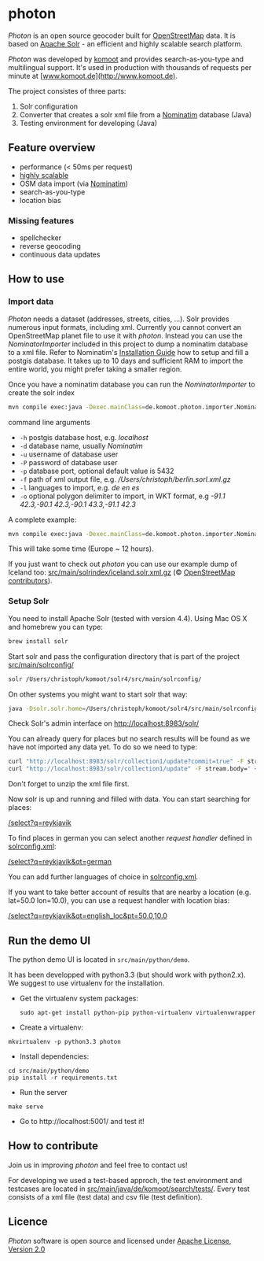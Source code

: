 # photon

_Photon_ is an open source geocoder built for [OpenStreetMap](http://www.osm.org) data. It is based on [Apache Solr](http://lucene.apache.org/solr/) - an efficient and highly scalable search platform.

_Photon_ was developed by [komoot](http://www.komoot.de) and provides search-as-you-type and multilingual support. It's used in production with thousands of requests per minute at
 [www.komoot.de](http://www.komoot.de).

The project consistes of three parts:

1. Solr configuration
2. Converter that creates a solr xml file from a [Nominatim](http://wiki.openstreetmap.org/wiki/Nominatim) database (Java)
3. Testing environment for developing (Java)

## Feature overview
- performance (< 50ms per request)
- [highly scalable](http://lucene.apache.org/solr/features.html)
- OSM data import (via [Nominatim](https://github.com/twain47/Nominatim))
- search-as-you-type
- location bias

### Missing features
- spellchecker
- reverse geocoding
- continuous data updates

## How to use
### Import data
_Photon_ needs a dataset (addresses, streets, cities, ...). Solr provides numerous input formats, including xml. Currently you cannot convert an OpenStreetMap planet file to use it with _photon_. Instead you can use the _NominatorImporter_ included in this project to dump a nominatim database to a xml file. Refer to Nominatim's [Installation Guide](http://wiki.openstreetmap.org/wiki/Nominatim/Installation) how to setup and fill a postgis database. It takes up to 10 days and sufficient RAM to import the entire world, you might prefer taking a smaller region.

Once you have a nominatim database you can run the _NominatorImporter_ to create the solr index

```bash
mvn compile exec:java -Dexec.mainClass=de.komoot.photon.importer.NominatimImporter -Dexec.args="...args..."
```

command line arguments

 - ```-h``` postgis database host, e.g. _localhost_
 - ```-d``` database name, usually _Nominatim_
 - ```-u``` username of database user
 - ```-P``` password of database user
 - ```-p``` database port, optional default value is 5432
 - ```-f``` path of xml output file, e.g. _/Users/christoph/berlin.sorl.xml.gz_
 - ```-l``` languages to import, e.g. _de en es_
 - ```-o``` optional polygon delimiter to import, in WKT format, e.g _-91.1 42.3,-90.1 42.3,-90.1 43.3,-91.1 42.3_

A complete example:

```bash
mvn compile exec:java -Dexec.mainClass=de.komoot.photon.importer.NominatimImporter -Dexec.args="-h localhost -d nominatim_island -u christoph -P christoph -f /Users/christoph/iceland.solr.xml.gz -l en de es" > /home/christoph/island_import.log
```

This will take some time (Europe ~ 12 hours).

If you just want to check out _photon_ you can use our example dump of Iceland too: [src/main/solrindex/iceland.solr.xml.gz](src/main/solrindex/iceland.solr.xml.gz) (©&nbsp;[OpenStreetMap contributors](http://www.openstreetmap.org/copyright)).

### Setup Solr
You need to install Apache Solr (tested with version 4.4). Using Mac OS X and homebrew you can type:

```bash
brew install solr
```

Start solr and pass the configuration directory that is part of the project [src/main/solrconfig/](src/main/solrconfig/)

```bash
solr /Users/christoph/komoot/solr4/src/main/solrconfig/
```

On other systems you might want to start solr that way:

```bash
java -Dsolr.solr.home=/Users/christoph/komoot/solr4/src/main/solrconfig/ -jar start.jar
```

Check Solr's admin interface on [http://localhost:8983/solr/](http://localhost:8983/solr/)

You can already query for places but no search results will be found as we have not imported any data yet. To do so we need to type:

```bash
curl "http://localhost:8983/solr/collection1/update?commit=true" -F stream.file=/Users/christoph/iceland.solr.xml
curl "http://localhost:8983/solr/collection1/update" -F stream.body=' <optimize />'
```

Don't forget to unzip the xml file first.

Now solr is up and running and filled with data. You can start searching for places:

[/select?q=reykjavik](http://localhost:8983/solr/collection1/select?q=reykjavik&wt=json&indent=true)

To find places in german you can select another _request handler_ defined in [solrconfig.xml](/src/main/solrconfig/collection1/conf/solrconfig.xml?source=c):

[/select?q=reykjavik&qt=german](http://localhost:8983/solr/collection1/select?q=reykjavik&wt=json&indent=true&qt=german)

You can add further languages of choice in [solrconfig.xml](/src/main/solrconfig/collection1/conf/solrconfig.xml?source=c).

If you want to take better account of results that are nearby a location (e.g. lat=50.0 lon=10.0), you can use a request handler with location bias:

[/select?q=reykjavik&qt=english_loc&pt=50.0,10.0](http://localhost:8983/solr/collection1/select?q=reykjavik&wt=json&indent=true&qt=english_loc&pt=50.0,10.0)


## Run the demo UI

The python demo UI is located in `src/main/python/demo`.

It has been developped with python3.3 (but should work with python2.x). We suggest to use virtualenv for the installation.

* Get the virtualenv system packages:
  ```
  sudo apt-get install python-pip python-virtualenv virtualenvwrapper
  ```
* Create a virtualenv:
 ```
 mkvirtualenv -p python3.3 photon
 ```
* Install dependencies:
 ```
 cd src/main/python/demo
 pip install -r requirements.txt
 ```
* Run the server
 ```
 make serve
 ```
* Go to http://localhost:5001/ and test it!

## How to contribute

Join us in improving _photon_ and feel free to contact us!

For developing we used a test-based approch, the test environment and testcases are located in [src/main/java/de/komoot/search/tests/](src/main/java/de/komoot/search/tests/). Every test consists of a xml file (test data) and csv file (test definition).

## Licence
_Photon_ software is open source and licensed under [Apache License, Version 2.0](http://opensource.org/licenses/Apache-2.0)
